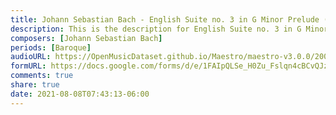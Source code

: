 ```yaml
---
title: Johann Sebastian Bach - English Suite no. 3 in G Minor Prelude (1)
description: This is the description for English Suite no. 3 in G Minor Prelude by Johann Sebastian Bach
composers: [Johann Sebastian Bach]
periods: [Baroque]
audioURL: https://OpenMusicDataset.github.io/Maestro/maestro-v3.0.0/2008/MIDI-Unprocessed_08_R1_2008_01-05_ORIG_MID--AUDIO_08_R1_2008_wav--1.midi
formURL: https://docs.google.com/forms/d/e/1FAIpQLSe_H0Zu_Fslqn4cBCvQJzHEHma4lNfRxzDchZJ4VJgzAguoug/viewform
comments: true
share: true
date: 2021-08-08T07:43:13-06:00
---
```

